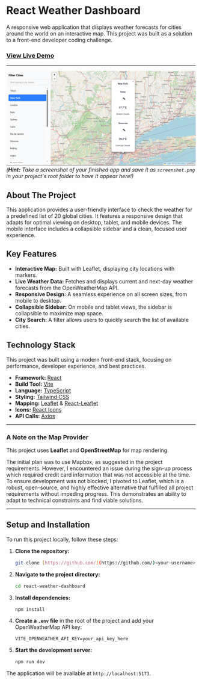 # React Weather Dashboard

A responsive web application that displays weather forecasts for cities around the world on an interactive map. This project was built as a solution to a front-end developer coding challenge.

### [View Live Demo](https://<your-username>.github.io/react-weather-dashboard/)

---

![Screenshot of the React Weather Dashboard](./screenshot.png)
*(**Hint:** Take a screenshot of your finished app and save it as `screenshot.png` in your project's root folder to have it appear here!)*

## About The Project

This application provides a user-friendly interface to check the weather for a predefined list of 20 global cities. It features a responsive design that adapts for optimal viewing on desktop, tablet, and mobile devices. The mobile interface includes a collapsible sidebar and a clean, focused user experience.

## Key Features

* **Interactive Map:** Built with Leaflet, displaying city locations with markers.
* **Live Weather Data:** Fetches and displays current and next-day weather forecasts from the OpenWeatherMap API.
* **Responsive Design:** A seamless experience on all screen sizes, from mobile to desktop.
* **Collapsible Sidebar:** On mobile and tablet views, the sidebar is collapsible to maximize map space.
* **City Search:** A filter allows users to quickly search the list of available cities.

## Technology Stack

This project was built using a modern front-end stack, focusing on performance, developer experience, and best practices.

* **Framework:** [React](https://react.dev/)
* **Build Tool:** [Vite](https://vitejs.dev/)
* **Language:** [TypeScript](https://www.typescriptlang.org/)
* **Styling:** [Tailwind CSS](https://tailwindcss.com/)
* **Mapping:** [Leaflet](https://leafletjs.com/) & [React-Leaflet](https://react-leaflet.js.org/)
* **Icons:** [React Icons](https://react-icons.github.io/react-icons/)
* **API Calls:** [Axios](https://axios-http.com/)

---

### A Note on the Map Provider

This project uses **Leaflet** and **OpenStreetMap** for map rendering.

The initial plan was to use Mapbox, as suggested in the project requirements. However, I encountered an issue during the sign-up process which required credit card information that was not accessible at the time. To ensure development was not blocked, I pivoted to Leaflet, which is a robust, open-source, and highly effective alternative that fulfilled all project requirements without impeding progress. This demonstrates an ability to adapt to technical constraints and find viable solutions.

---

## Setup and Installation

To run this project locally, follow these steps:

1.  **Clone the repository:**
    ```sh
    git clone [https://github.com/](https://github.com/)<your-username>/react-weather-dashboard.git
    ```
2.  **Navigate to the project directory:**
    ```sh
    cd react-weather-dashboard
    ```
3.  **Install dependencies:**
    ```sh
    npm install
    ```
4.  **Create a `.env` file** in the root of the project and add your OpenWeatherMap API key:
    ```
    VITE_OPENWEATHER_API_KEY=your_api_key_here
    ```
5.  **Start the development server:**
    ```sh
    npm run dev
    ```

The application will be available at `http://localhost:5173`.